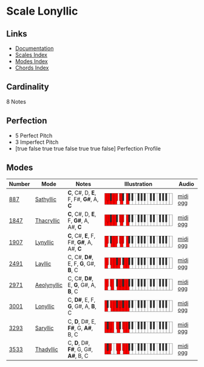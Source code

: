 # Scale Lonyllic

## Links

- [Documentation](index.md)
- [Scales Index](Scales.md)
- [Modes Index](Modes.md)
- [Chords Index](Chords.md)

## Cardinality

8 Notes

## Perfection

- 5 Perfect Pitch
- 3 Imperfect Pitch
- [true false true true false true true false] Perfection Profile

## Modes

| Number | Mode | Notes | Illustration | Audio |
|--------|------|-------|--------------|-------|
| [887](https://ianring.com/musictheory/scales/887) | [Sathyllic](ModeSathyllic.md) | **C**, C#, D, **E**, F, F#, **G#**, A, **C** | ![CNaturalSathyllic](ModeCNaturalSathyllic.png) | [midi](ModeCNaturalSathyllic.mid) [ogg](ModeCNaturalSathyllic.ogg) | 
| [1847](https://ianring.com/musictheory/scales/1847) | [Thacryllic](ModeThacryllic.md) | **C**, C#, D, **E**, F, **G#**, A, A#, **C** | ![CNaturalThacryllic](ModeCNaturalThacryllic.png) | [midi](ModeCNaturalThacryllic.mid) [ogg](ModeCNaturalThacryllic.ogg) | 
| [1907](https://ianring.com/musictheory/scales/1907) | [Lynyllic](ModeLynyllic.md) | **C**, C#, **E**, F, F#, **G#**, A, A#, **C** | ![CNaturalLynyllic](ModeCNaturalLynyllic.png) | [midi](ModeCNaturalLynyllic.mid) [ogg](ModeCNaturalLynyllic.ogg) | 
| [2491](https://ianring.com/musictheory/scales/2491) | [Layllic](ModeLayllic.md) | C, C#, **D#**, E, F, **G**, G#, **B**, C | ![CNaturalLayllic](ModeCNaturalLayllic.png) | [midi](ModeCNaturalLayllic.mid) [ogg](ModeCNaturalLayllic.ogg) | 
| [2971](https://ianring.com/musictheory/scales/2971) | [Aeolynyllic](ModeAeolynyllic.md) | C, C#, **D#**, E, **G**, G#, A, **B**, C | ![CNaturalAeolynyllic](ModeCNaturalAeolynyllic.png) | [midi](ModeCNaturalAeolynyllic.mid) [ogg](ModeCNaturalAeolynyllic.ogg) | 
| [3001](https://ianring.com/musictheory/scales/3001) | [Lonyllic](ModeLonyllic.md) | C, **D#**, E, F, **G**, G#, A, **B**, C | ![CNaturalLonyllic](ModeCNaturalLonyllic.png) | [midi](ModeCNaturalLonyllic.mid) [ogg](ModeCNaturalLonyllic.ogg) | 
| [3293](https://ianring.com/musictheory/scales/3293) | [Saryllic](ModeSaryllic.md) | C, **D**, D#, E, **F#**, G, **A#**, B, C | ![CNaturalSaryllic](ModeCNaturalSaryllic.png) | [midi](ModeCNaturalSaryllic.mid) [ogg](ModeCNaturalSaryllic.ogg) | 
| [3533](https://ianring.com/musictheory/scales/3533) | [Thadyllic](ModeThadyllic.md) | C, **D**, D#, **F#**, G, G#, **A#**, B, C | ![CNaturalThadyllic](ModeCNaturalThadyllic.png) | [midi](ModeCNaturalThadyllic.mid) [ogg](ModeCNaturalThadyllic.ogg) | 
